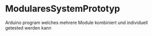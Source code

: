 # ModularesSystemPrototyp
Arduino program welches mehrere Module kombiniert und individuell getested werden kann
